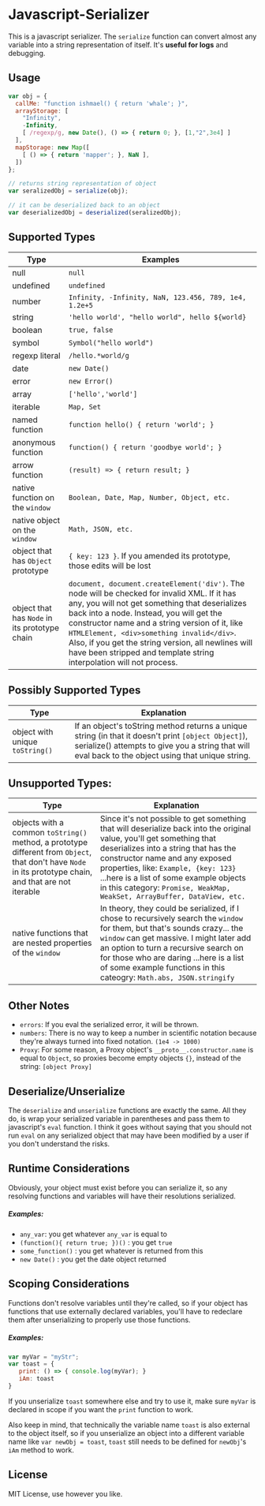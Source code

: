 # Javascript-Serializer

This is a javascript serializer. The `serialize` function can convert almost any variable into a string representation of itself. It's **useful for logs** and debugging.

## Usage

```javascript
var obj = {
  callMe: "function ishmael() { return 'whale'; }",
  arrayStorage: [
    "Infinity",
    -Infinity,
    [ /regexp/g, new Date(), () => { return 0; }, [1,"2",3e4] ]
  ],
  mapStorage: new Map([ 
    [ () => { return 'mapper'; }, NaN ],
  ])
};

// returns string representation of object
var seralizedObj = serialize(obj); 

// it can be deserialized back to an object
var deserializedObj = deserialized(seralizedObj);
```

## Supported Types
Type | Examples
| --- | --- |
null | `null`
undefined | `undefined`
number | `Infinity, -Infinity, NaN, 123.456, 789, 1e4, 1.2e+5`
string | `'hello world', "hello world", hello ${world}`
boolean | `true, false`
symbol | `Symbol("hello world")`
regexp literal | `/hello.*world/g`
date | `new Date()`
error | `new Error()`
array | `['hello','world']`
iterable | `Map, Set`
named function | `function hello() { return 'world'; }`
anonymous function | `function() { return 'goodbye world'; }`
arrow function | `(result) => { return result; }`
native function on the `window` | `Boolean, Date, Map, Number, Object, etc.`
native object on the `window` | `Math, JSON, etc.`
object that has `Object` prototype | `{ key: 123 }`. If you amended its prototype, those edits will be lost
object that has `Node` in its prototype chain | `document, document.createElement('div')`. The node will be checked for invalid XML. If it has any, you will not get something that deserializes back into a node. Instead, you will get the constructor name and a string version of it, like `HTMLElement, <div>something invalid</div>`. Also, if you get the string version, all newlines will have been stripped and template string interpolation will not process.

## Possibly Supported Types
Type | Explanation
| --- | --- |
object with unique `toString()` | If an object's toString method returns a unique string (in that it doesn't print `[object Object]`), serialize() attempts to give you a string that will eval back to the object using that unique string.

## Unsupported Types:
Type | Explanation
| --- | --- |
objects with a common `toString()` method, a prototype different from `Object`, that don't have `Node` in its prototype chain, and that are not iterable | Since it's not possible to get something that will deserialize back into the original value, you'll get something that deserializes into a string that has the constructor name and any exposed properties, like: `Example, {key: 123}` ...here is a list of some example objects in this category: `Promise, WeakMap, WeakSet, ArrayBuffer, DataView, etc.`
native functions that are nested properties of the `window` |  In theory, they could be serialized, if I chose to recursively search the `window` for them, but that's sounds crazy... the `window` can get massive. I might later add an option to turn a recursive search on for those who are daring ...here is a list of some example functions in this cateogry: `Math.abs, JSON.stringify`
  
## Other Notes
- `errors`: If you eval the serialized error, it will be thrown.
- `numbers`: There is no way to keep a number in scientific notation because they're always turned into fixed notation. `(1e4 -> 1000)`
- `Proxy`: For some reason, a Proxy object's `__proto__.constructor.name` is equal to `Object`, so proxies become empty objects `{}`, instead of the string: `[object Proxy]`

## Deserialize/Unserialize

The `deserialize` and `unserialize` functions are exactly the same. All they do, is wrap your serialized variable in parentheses and pass them to javascript's `eval` function. I think it goes without saying that you should not run `eval` on any serialized object that may have been modified by a user if you don't understand the risks.

## Runtime Considerations
Obviously, your object must exist before you can serialize it, so any resolving functions and variables will have their resolutions serialized.

##### Examples:
- `any_var`: you get whatever `any_var` is equal to
- `(function(){ return true; })()` : you get `true`
- `some_function()` : you get whatever is returned from this
- `new Date()` : you get the date object returned
  
## Scoping Considerations
Functions don't resolve variables until they're called, so if your object has functions that use externally declared variables, you'll have to redeclare them after unserializing to properly use those functions.

##### Examples:

```javascript
var myVar = "myStr";
var toast = {
   print: () => { console.log(myVar); }
   iAm: toast
}
```
If you unserialize `toast` somewhere else and try to use it,  make sure `myVar` is declared in scope if you want the `print` function to work.

Also keep in mind, that technically the variable name `toast` is also external to the object itself, so if you unserialize an object into a different variable name like `var newObj = toast`, `toast` still needs to be defined for `newObj`'s `iAm` method to work.

## License

MIT License, use however you like.

